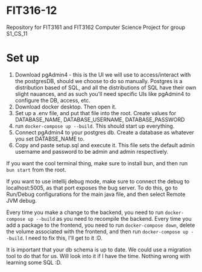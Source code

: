 # FIT316-12
Repository for FIT3161 and FIT3162 Computer Science Project for group S1_CS_11

# Set up
1. Download pgAdmin4 - this is the UI we will use to access/interact with the postgresDB, should we choose to do so manually. Postgres is a distribution based of SQL, and all the distributions of SQL have their own slight nauances, and as such you'll need specific UIs like pgAdmin4 to configure the DB, access, etc. 
2. Download docker desktop. Then open it.
3. Set up a .env file, and put that file into the root. Create values for DATABASE_NAME, DATABASE_USERNAME, DATABASE_PASSWORD
4. run `docker-compose up --build`. This should start up everything.
5. Connect pgAdmin4 to your postgres db. Create a database as whatever you set DATABSE_NAME to.
6. Copy and paste setup.sql and execute it. This file sets the default admin username and password to be admin and admin respectively.

If you want the cool terminal thing, make sure to install bun, and then run `bun start` from the root.

If you want to use intellij debug mode, make sure to connect the debug to localhost:5005, as that port exposes the bug server. To do this, go to Run/Debug configurations for the main java file, and then select Remote JVM debug.

Every time you make a change to the backend, you need to run `docker-compose up --build` as you need to recompile the backend. 
Every time you add a package to the frontend, you need to run `docker-compose down`, delete the volume associated with the frontend, and then run `docker-compose up --build`. I need to fix this, I'll get to it :D.

It is important that your db schema is up to date. We could use a migration tool to do that for us. Will look into it if I have the time. Nothing wrong with learning some SQL :D.

